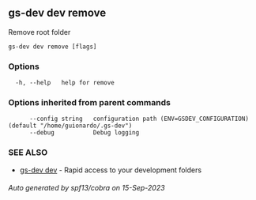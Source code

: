 ## gs-dev dev remove

Remove root folder

```
gs-dev dev remove [flags]
```

### Options

```
  -h, --help   help for remove
```

### Options inherited from parent commands

```
      --config string   configuration path (ENV=GSDEV_CONFIGURATION) (default "/home/guionardo/.gs-dev")
      --debug           Debug logging
```

### SEE ALSO

* [gs-dev dev](gs-dev_dev.md)	 - Rapid access to your development folders

###### Auto generated by spf13/cobra on 15-Sep-2023
